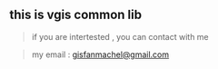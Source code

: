 ## this  is  vgis common lib

>if you are intertested , you can contact with me 

>my email : gisfanmachel@gmail.com